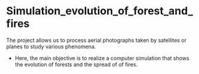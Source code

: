 # Simulation_evolution_of_forest_and_fires

The project allows us to process aerial photographs taken by satellites or planes to study various phenomena. 
- Here, the main objective is to realize a computer simulation that shows the evolution of forests and the spread of
of fires.
